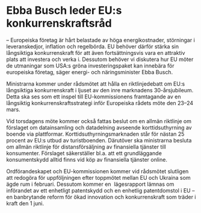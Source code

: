 # Ebba Busch leder EU:s konkurrenskraftsråd

– Europeiska företag är hårt belastade av höga energikostnader, störningar i leveranskedjor, inflation och regelbörda. EU behöver därför stärka sin långsiktiga konkurrenskraft för att även fortsättningsvis vara en attraktiv plats att investera och verka i. Dessutom behöver vi diskutera hur EU möter de utmaningar som USA:s gröna investeringspaket kan innebära för europeiska företag, säger energi\- och näringsminister Ebba Busch.

Ministrarna kommer under rådsmötet att hålla en riktlinjedebatt om EU:s långsiktiga konkurrenskraft i ljuset av den inre marknadens 30\-årsjubileum. Detta ska ses som ett inspel till EU\-kommissionens framtagande av en långsiktig konkurrenskraftsstrategi inför Europeiska rådets möte den 23–24 mars.

Vid torsdagens möte kommer också fattas beslut om en allmän riktlinje om förslaget om datainsamling och datadelning avseende korttidsuthyrning av boende via plattformar. Korttidsuthyrningsmarknaden står för nästan 25 procent av EU:s utbud av turistboenden. Därutöver ska ministrarna besluta om allmän riktlinje för distansförsäljning av finansiella tjänster till konsumenter. Förslaget säkerställer bl.a. att ett grundläggande konsumentskydd alltid finns vid köp av finansiella tjänster online.

Ordförandeskapet och EU\-kommissionen kommer vid rådsmötet slutligen att redogöra för uppföljningen efter toppmötet mellan EU och Ukraina som ägde rum i februari. Dessutom kommer en  lägesrapport lämnas om införandet av ett enhetligt patentskydd och en enhetlig patentdomstol i EU – en banbrytande reform för ökad innovation och konkurrenskraft som träder i kraft den 1 juni.
